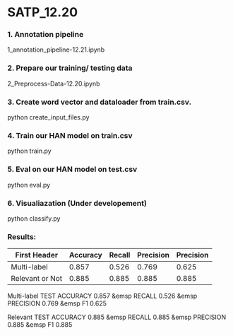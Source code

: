 # SATP_12.20

### 1. Annotation pipeline

1_annotation_pipeline-12.21.ipynb

### 2. Prepare our training/ testing data

2_Preprocess-Data-12.20.ipynb

### 3. Create word vector and dataloader from train.csv.
python create_input_files.py

### 4. Train our HAN model on train.csv
python train.py

### 5. Eval on our HAN model on test.csv
python eval.py

### 6. Visualiazation (Under developement)
python classify.py


### Results:

First Header  | Accuracy  | Recall   | Precision | Precision
------------- | ------------- | ------------- | ------------- | -------------
Multi-label  | 0.857  | 0.526  | 0.769 |0.625
Relevant or Not  |  0.885  | 0.885  | 0.885  | 0.885

Multi-label TEST ACCURACY 	 0.857 &emsp RECALL 0.526 &emsp PRECISION 0.769 &emsp F1 0.625

Relevant TEST ACCURACY 	 0.885 &emsp RECALL 0.885 &emsp PRECISION 0.885 &emsp F1 0.885
